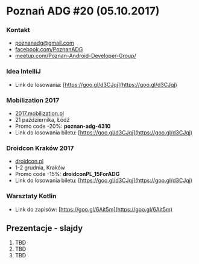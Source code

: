 # Poznań ADG #20 (05.10.2017)

### Kontakt
* [poznanadg@gmail.com](mailto:poznanadg@gmail.com)
* [facebook.com/PoznanADG](http://facebook.com/PoznanADG)
* [meetup.com/Poznan-Android-Developer-Group/ ](http://meetup.com/Poznan-Android-Developer-Group/)

### Idea IntelliJ
* Link do losowania: [https://goo.gl/d3CJqj](https://goo.gl/d3CJqj)

### Mobilization 2017
* [2017.mobilization.pl](http://2017.mobilization.pl)
* 21 października, Łódź
* Promo code -20%: **poznan-adg-4310**
* Link do losowania biletu: [https://goo.gl/d3CJqj](https://goo.gl/d3CJqj)

### Droidcon Kraków 2017
* [droidcon.pl](http://droidcon.pl)
* 1-2 grudnia, Kraków
* Promo code -15%: **droidconPL_15ForADG**
* Link do losowania biletu: [https://goo.gl/d3CJqj](https://goo.gl/d3CJqj)

### Warsztaty Kotlin
* Link do zapisów: [https://goo.gl/6Ait5m](https://goo.gl/6Ait5m)


## Prezentacje - slajdy
1. TBD
2. TBD
3. TBD

